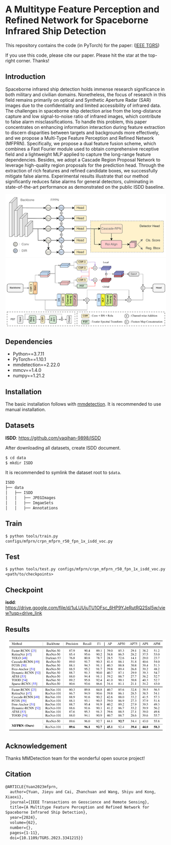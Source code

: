 # A Multitype Feature Perception and Refined Network for Spaceborne Infrared Ship Detection

This repository contains the code (in PyTorch) for the paper: ([IEEE TGRS](http://https://ieeexplore.ieee.org/document/10352113))

If you use this code, please cite our paper. Please hit the star at the top-right corner. Thanks!
## Introduction

Spaceborne infrared ship detection holds immense research significance in both military and civilian domains. Nonetheless, the focus of research in this field remains primarily on optical and Synthetic Aperture Radar (SAR) images due to the confidentiality and limited accessibility of infrared data. The challenges in spaceborne ship detection arise from the long-distance capture and low signal-to-noise ratio of infrared images, which contribute to false alarm misclassifications. To handle this problem, this paper concentrates on enhancing information interaction during feature extraction to discern disparities between targets and backgrounds more effectively, and we propose a Multi-Type Feature Perception and Refined Network (MFPRN). Specifically, we propose a dual feature fusion scheme, which combines a Fast Fourier module used to obtain comprehensive receptive field and a lightweight MLP applied to capture the long-range feature dependencies. Besides, we adopt a Cascade Region Proposal Network to leverage high-quality region proposals for the prediction head. Through the extraction of rich features and refined candidate boxes, we successfully mitigate false alarms. Experimental results illustrate that our method significantly reduces false alarms for general detectors, culminating in state-of-the-art performance as demonstrated on the public ISDD baseline. 

![pipeline](./img/mfprn.jpg)
![pipeline](./img/dir.jpg)


## Dependencies

- Python==3.7.11
- PyTorch==1.10.1
- mmdetection==2.22.0
- mmcv==1.4.0
- numpy==1.21.2

## Installation

The basic installation follows with [mmdetection](https://github.com/mousecpn/mmdetection/blob/master/docs/get_started.md). It is recommended to use manual installation. 

## Datasets

**ISDD**: https://github.com/yaqihan-9898/ISDD

After downloading all datasets, create ISDD document.

```
$ cd data
$ mkdir ISDD
```

It is recommended to symlink the dataset root to `$data`.

```
ISDD
├── data
│   ├── ISDD
│   │   ├── JPEGImages
│   │   ├── ImgaeSets
│   │   ├── Annotations
```


## Train

```
$ python tools/train.py configs/mfprn/crpn_mfprn_r50_fpn_1x_isdd_voc.py
```

## Test

```
$ python tools/test.py configs/mfprn/crpn_mfprn_r50_fpn_1x_isdd_voc.py <path/to/checkpoints>
```

## Checkpoint

**isdd**: https://drive.google.com/file/d/1uLUUjuTU1OFsc_6HP9YJeRutRQ2Ssl5w/view?usp=drive_link


## Results

![pipeline](./img/result.jpg)



## Acknowledgement

Thanks MMDetection team for the wonderful open source project!

## Citation

```
@ARTICLE{Yuan2023mfprn,
  author={Yuan, Jieyu and Cai, Zhanchuan and Wang, Shiyu and Kong, Xiaoxi},
  journal={IEEE Transactions on Geoscience and Remote Sensing}, 
  title={A Multitype Feature Perception and Refined Network for Spaceborne Infrared Ship Detection}, 
  year={2024},
  volume={62},
  number={},
  pages={1-11},
  doi={10.1109/TGRS.2023.3341215}}
```

